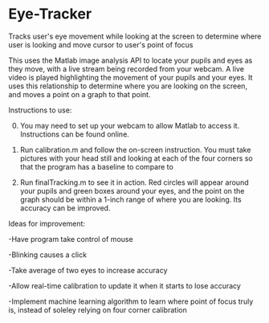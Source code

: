# Eye-Tracker
Tracks user's eye movement while looking at the screen to determine where user is looking and move cursor to user's point of focus

This uses the Matlab image analysis API to locate your pupils and eyes as they move, with a live stream being recorded from your webcam. A live video is played highlighting the movement of your pupils and your eyes. It uses this relationship to determine where you are looking on the screen, and moves a point on a graph to that point.

Instructions to use:

  0) You may need to set up your webcam to allow Matlab to access it. Instructions can be found online.
  
  1) Run calibration.m and follow the on-screen instruction. You must take pictures with your head still and looking at each of the four corners so that the program has a baseline to compare to
  
  2) Run finalTracking.m to see it in action. Red circles will appear around your pupils and green boxes around your eyes, and the point on the graph should be within a 1-inch range of where you are looking. Its accuracy can be improved.

Ideas for improvement:

  -Have program take control of mouse
  
  -Blinking causes a click
  
  -Take average of two eyes to increase accuracy
  
  -Allow real-time calibration to update it when it starts to lose accuracy
  
  -Implement machine learning algorithm to learn where point of focus truly is, instead of soleley relying on four corner calibration
